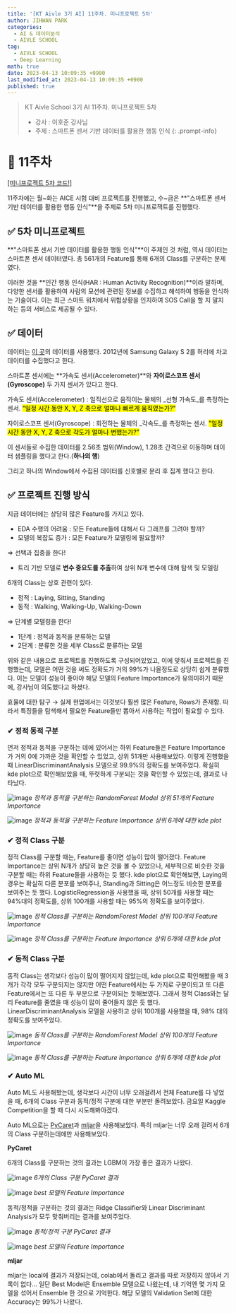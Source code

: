 ```yaml
---
title: '[KT Aivle 3기 AI] 11주차. 미니프로젝트 5차'
author: JIHWAN PARK
categories:
  - AI & 데이터분석
  - AIVLE SCHOOL
tag:
  - AIVLE SCHOOL
  - Deep Learning
math: true
date: 2023-04-13 10:09:35 +0900
last_modified_at: 2023-04-13 10:09:35 +0900
published: true
---
```

> KT Aivle School 3기 AI 11주차. 미니프로젝트 5차
> - 강사 : 이호준 강사님
> - 주제 : 스마트폰 센서 기반 데이터를 활용한 행동 인식
{: .prompt-info}

# 🌟 11주차

<a href='https://github.com/Jihwan98/aivle_school/tree/main/2023.04.12_%EB%AF%B8%EB%8B%88%ED%94%84%EB%A1%9C%EC%A0%9D%ED%8A%B85%EC%B0%A8_3_5%EC%9D%BC%EC%B0%A8%20%EC%8B%A4%EC%8A%B5%EC%9E%90%EB%A3%8C' target='_blank'>[미니프로젝트 5차 코드!]</a>

11주차에는 월~화는 AICE 시험 대비 프로젝트를 진행했고, 수~금은 **"스마트폰 센서 기반 데이터를 활용한 행동 인식"**을 주제로 5차 미니프로젝트를 진행했다.

## ✅ 5차 미니프로젝트

**"스마트폰 센서 기반 데이터를 활용한 행동 인식"**이 주제인 것 처럼, 역시 데이터는 스마트폰 센서 데이터였다. 총 561개의 Feature를 통해 6개의 Class를 구분하는 문제였다. 

이러한 것을 **인간 행동 인식(HAR : Human Activity Recognition)**이라 말하며, 다양한 센서를 활용하여 사람의 모션에 관련된 정보를 수집하고 해석하여 행동을 인식하는 기술이다. 이는 최근 스마트 워치에서 위험상황을 인지하여 SOS Call을 할 지 말지 하는 등의 서비스로 제공될 수 있다.

## ✅ 데이터

데이터는 [이 곳](https://archive.ics.uci.edu/ml/datasets/human+activity+recognition+using+smartphones)의 데이터를 사용했다. 2012년에 Samsung Galaxy S 2를 허리에 차고 데이터를 수집했다고 한다.

스마트폰 센서에는 **가속도 센서(Accelerometer)**와 **자이로스코프 센서(Gyroscope)** 두 가지 센서가 있다고 한다.

가속도 센서(Accelerometer)
: 일직선으로 움직이는 물체의 _선형 가속도_를 측정하는 센서. <mark>"일정 시간 동안 X, Y, Z 축으로 얼마나 빠르게 움직였는가?"</mark>

자이로스코프 센서(Gyroscope)
: 회전하는 물체의 _각속도_를 측정하는 센서. <mark>"일정 시간 동안 X, Y, Z 축으로 각도가 얼마나 변했는가?"</mark>

이 센서들로 수집한 데이터를 2.56초 범위(Window), 1.28초 간격으로 이동하며 데이터 샘플링을 했다고 한다.(**하나의 행**)

그리고 하나의 Window에서 수집된 데이터를 신호별로 분리 후 집계 했다고 한다.

## ✅ 프로젝트 진행 방식

지금 데이터에는 상당히 많은 Feature를 가지고 있다.
- EDA 수행의 어려움 : 모든 Feature들에 대해서 다 그래프를 그려야 할까?
- 모델의 복잡도 증가 : 모든 Feature가 모델링에 필요할까?

⇒ 선택과 집중을 한다!
- 트리 기반 모델로 **변수 중요도를 추출**하여 상위 N개 변수에 대해 탐색 및 모델링

6개의 Class는 상호 관련이 있다.
- 정적 : Laying, Sitting, Standing
- 동적 : Walking, Walking-Up, Walking-Down

⇒ 단계별 모델링을 한다!
- 1단계 : 정적과 동적을 분류하는 모델
- 2단계 : 분류한 것을 세부 Class로 분류하는 모델


위와 같은 내용으로 프로젝트를 진행하도록 구성되어있었고, 이에 맞춰서 프로젝트를 진행했는데, 모델은 어떤 것을 써도 정확도가 거의 99%가 나올정도로 상당히 쉽게 분류했다. 이는 모델이 성능이 좋아야 해당 모델의 Feature Importance가 유의미하기 때문에, 강사님이 의도했다고 하셨다.

효율에 대한 탐구 → 실제 현업에서는 이것보다 훨씬 많은 Feature, Rows가 존재함. 따라서 특징들을 탐색해서 필요한 Feature들만 뽑아서 사용하는 작업이 필요할 수 있다. 


### ✔ 정적 동적 구분

먼저 정적과 동적을 구분하는 데에 있어서는 하위 Feature들은 Feature Importance가 거의 0에 가까운 것을 확인할 수 있었고, 상위 51개만 사용해보았다. 이렇게 진행했을 때 LinearDiscriminantAnalysis 모델으로 99.9%의 정확도를 보여주었다. 확실히 kde plot으로 확인해보았을 때, 뚜렷하게 구분되는 것을 확인할 수 있었는데, 결과로 나타났다.

![image](https://user-images.githubusercontent.com/76936390/231657464-11fc60f9-0f01-413f-8375-2b96265c13d5.png)
_정적과 동적을 구분하는 RandomForest Model 상위 51개의 Feature Importance_

![image](https://user-images.githubusercontent.com/76936390/231658678-cc37ee80-d2f8-4136-827c-2e25cfc03daa.png)
_정적과 동적을 구분하는 Feature Importance 상위 6개에 대한 kde plot_

### ✔ 정적 Class 구분

정적 Class를 구분할 때는, Feature를 줄이면 성능이 많이 떨어졌다. Feature Importance는 상위 N개가 상당히 높은 것을 볼 수 있었으나, 세부적으로 비슷한 것을 구분할 때는 하위 Feature들을 사용하는 듯 했다. kde plot으로 확인해보면, Laying의 경우는 확실히 다른 분포를 보여주나, Standing과 Sitting은 어느정도 비슷한 분포를 보여주는 듯 했다. LogisticRegression을 사용했을 때, 상위 50개를 사용할 때는 94%대의 정확도를, 상위 100개를 사용할 때는 95%의 정확도를 보여주었다.

![image](https://user-images.githubusercontent.com/76936390/231661892-a51ff08d-6589-4be4-80f2-130010c8f0f1.png)
_정적 Class를 구분하는 RandomForest Model 상위 100개의 Feature Importance_

![image](https://user-images.githubusercontent.com/76936390/231661957-7369d3d0-1d54-4b26-9ee2-6ad519011d1a.png)
_정적 Class를 구분하는 Feature Importance 상위 6개에 대한 kde plot_

### ✔ 동적 Class 구분
동적 Class는 생각보다 성능이 많이 떨어지지 않았는데, kde plot으로 확인해봤을 때 3개가 각각 모두 구분되지는 않지만 어떤 Feature에서는 두 가지로 구분이되고 또 다른 Feature에서는 또 다른 두 부분으로 구분이되는 듯해보였다. 그래서 정적 Class와는 달리 Feature를 줄였을 때 성능이 많이 줄어들지 않은 듯 했다. LinearDiscriminantAnalysis 모델을 사용하고 상위 100개를 사용했을 때, 98% 대의 정확도를 보여주었다.

![image](https://user-images.githubusercontent.com/76936390/231662916-002e0b99-d50d-4efe-a928-257acd715c30.png)
_동적 Class를 구분하는 RandomForest Model 상위 100개의 Feature Importance_

![image](https://user-images.githubusercontent.com/76936390/231662984-7652ad7b-7517-4196-be60-4ec5e6c9170a.png)
_동적 Class를 구분하는 Feature Importance 상위 6개에 대한 kde plot_

### ✔ Auto ML

Auto ML도 사용해봤는데, 생각보다 시간이 너무 오래걸려서 전체 Feature를 다 넣었을 때, 6개의 Class 구분과 동적/정적 구분에 대한 부분만 돌려보았다. 금요일 Kaggle Competition을 할 때 다시 시도해봐야겠다. 

Auto ML으로는 [PyCaret](https://pycaret.gitbook.io/docs/)과 [mljar](https://github.com/mljar/mljar-supervised)을 사용해보았다. 특히 mljar는 너무 오래 걸려서 6개의 Class 구분하는데에만 사용해보았다.

**PyCaret**

6개의 Class를 구분하는 것의 결과는 LGBM이 가장 좋은 결과가 나왔다.

![image](https://user-images.githubusercontent.com/76936390/231664200-996dc939-c91a-458f-975a-04fcaae704da.png)
_6개의 Class 구분 PyCaret 결과_

![image](https://user-images.githubusercontent.com/76936390/231664524-c66ec992-29a3-4ab5-a19d-a93b0a828fcc.png)
_best 모델의 Feature Importance_

동적/정적을 구분하는 것의 결과는 Ridge Classifier와 Linear Discriminant Analysis가 모두 맞춰버리는 결과를 보여주었다.

![image](https://user-images.githubusercontent.com/76936390/231664934-e01f612a-7fb2-4c78-9729-a839e96578ea.png)
_동적/정적 구분 PyCaret 결과_

![image](https://user-images.githubusercontent.com/76936390/231665170-4b1c09ac-7e0a-45be-9ae3-87876f051437.png)
_best 모델의 Feature Importance_


**mljar**

mljar는 local에 결과가 저장되는데, colab에서 돌리고 결과를 따로 저장하지 않아서 기록이 없다... 일단 Best Model은 Ensemble 모델으로 나왔는데, 내 기억엔 몇 가지 모델을 섞어서 Ensemble 한 것으로 기억한다. 해당 모델의 Validation Set에 대한 Accuracy는 99%가 나왔다.